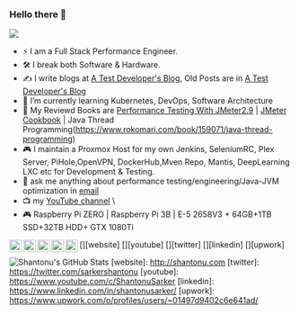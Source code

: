 ### Hello there 👋

![](https://komarev.com/ghpvc/?username=sarkershantonu&color=brightgreen)

* ⚡ I am a Full Stack Performance Engineer. 
* 🛠 I break both Software & Hardware.
* ✍️ I write blogs at [A Test Developer's Blog](http://shantonu.com), Old Posts are in [A Test Developer's Blog](https://shantonusarker.blogspot.com/)
* 🌱 I’m currently learning Kubernetes, DevOps, Software Architecture
* 📘 My Reviewd Books are [Performance Testing With JMeter2.9](https://www.packtpub.com/product/performance-testing-with-jmeter-2-9/9781782165842) | [JMeter Cookbook](https://www.packtpub.com/product/jmeter-cookbook/9781783988280) | Java Thread Programming(https://www.rokomari.com/book/159071/java-thread-programming)
* 🎮 I maintain a Proxmox Host for my own Jenkins, SeleniumRC, Plex Server, PiHole,OpenVPN, DockerHub,Mven Repo, Mantis, DeepLearning LXC etc for Development & Testing. 
* 💬 ask me anything about performance testing/engineering/Java-JVM optimization in [email](mailto:sarker.shantonu@gmail.com)
* 📺 my [YouTube channel](https://www.youtube.com/c/ShantonuSarker) \
* 🎮 Raspberry Pi ZERO | Raspberry Pi 3B | E-5 2658V3 + 64GB+1TB SSD+32TB HDD+ GTX 1080Ti


[<img align="left" alt="shantonu.com" width="22px" src="https://cdn.jsdelivr.net/npm/simple-icons@3.11.0/icons/blogger.svg" />][website]
[<img align="left" alt="shantonu.com | YouTube" width="22px" src="https://cdn.jsdelivr.net/npm/simple-icons@v3/icons/youtube.svg" />][youtube]
[<img align="left" alt="shantonu.com | Twitter" width="22px" src="https://cdn.jsdelivr.net/npm/simple-icons@v3/icons/twitter.svg" />][twitter]
[<img align="left" alt="shantonu.com | LinkedIn" width="22px" src="https://cdn.jsdelivr.net/npm/simple-icons@v3/icons/linkedin.svg" />][linkedin]
[<img align="left" alt="shantonu.com | LinkedIn" width="22px" src="https://cdn.jsdelivr.net/npm/simple-icons@3.11.0/icons/upwork.svg" />][upwork]

![Shantonu's GitHub Stats](https://github-readme-stats.vercel.app/api?username=sarkershantonu&show_icons=true&theme=dracula)
[website]: http://shantonu.com
[twitter]: https://twitter.com/sarkershantonu
[youtube]: https://www.youtube.com/c/ShantonuSarker
[linkedin]: https://www.linkedin.com/in/shantonusarker/
[upwork]: https://www.upwork.com/o/profiles/users/~01497d9402c6e641ad/

